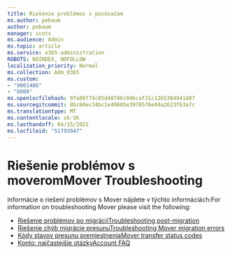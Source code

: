 ```yaml
---
title: Riešenie problémov s posúvačom
ms.author: pebaum
author: pebaum
manager: scotv
ms.audience: Admin
ms.topic: article
ms.service: o365-administration
ROBOTS: NOINDEX, NOFOLLOW
localization_priority: Normal
ms.collection: Adm_O365
ms.custom:
- "9001486"
- "8000"
ms.openlocfilehash: 97a08f74c85d48746c04bcaf31c1265384941487
ms.sourcegitcommit: 8bc60ec34bc1e40685e3976576e04a2623f63a7c
ms.translationtype: MT
ms.contentlocale: sk-SK
ms.lasthandoff: 04/15/2021
ms.locfileid: "51793047"
---
```

# <a name="mover-troubleshooting"></a><span data-ttu-id="43592-102">Riešenie problémov s moverom</span><span class="sxs-lookup"><span data-stu-id="43592-102">Mover Troubleshooting</span></span>

<span data-ttu-id="43592-103">Informácie o riešení problémov s Mover nájdete v týchto informáciách:</span><span class="sxs-lookup"><span data-stu-id="43592-103">For information on troubleshooting Mover please visit the following:</span></span>

- [<span data-ttu-id="43592-104">Riešenie problémov po migrácii</span><span class="sxs-lookup"><span data-stu-id="43592-104">Troubleshooting post-migration</span></span>](https://docs.microsoft.com/sharepointmigration/mover-post-migration-troubleshooting)  
- [<span data-ttu-id="43592-105">Riešenie chýb migrácie presunu</span><span class="sxs-lookup"><span data-stu-id="43592-105">Troubleshooting Mover migration errors</span></span>](https://docs.microsoft.com/sharepointmigration/mover-error-faq)  
- [<span data-ttu-id="43592-106">Kódy stavov presunu premiestnenia</span><span class="sxs-lookup"><span data-stu-id="43592-106">Mover transfer status codes</span></span>](https://docs.microsoft.com/sharepointmigration/mover-transfer-status-codes)
- [<span data-ttu-id="43592-107">Konto: najčastejšie otázky</span><span class="sxs-lookup"><span data-stu-id="43592-107">Account FAQ</span></span>](https://docs.microsoft.com/sharepointmigration/mover-account-faq)
